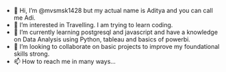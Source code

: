 - 👋 Hi, I’m @mvsmsk1428 but my actual name is Aditya and you can call me Adi.
- 👀 I’m interested in Travelling. I am trying to learn coding.
- 🌱 I’m currently learning postgresql and javascript and have a knowledge on Data Analysis using Python, tableau and basics of powerbi.
- 💞️ I’m looking to collaborate on basic projects to improve my foundational skills strong.
- 📫 How to reach me in many ways...

<!---
mvsmsk1428/mvsmsk1428 is a ✨ special ✨ repository because its `README.md` (this file) appears on your GitHub profile.
You can click the Preview link to take a look at your changes.
--->
